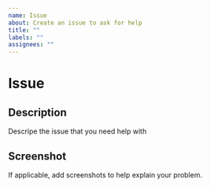 ```yaml
---
name: Issue
about: Create an issue to ask for help
title: ""
labels: ""
assignees: ""
---
```


# Issue

## Description

Descripe the issue that you need help with

## Screenshot

If applicable, add screenshots to help explain your problem.
